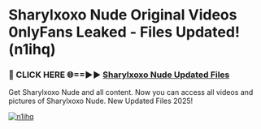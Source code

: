 # Sharylxoxo Nude Original Videos 0nlyFans Leaked - Files Updated! (n1ihq)

<h3>🔴 CLICK HERE 🌐==►► <a href="https://tinyurl.com/5h6xmrr3" rel="nofollow">Sharylxoxo Nude Updated Files</a></h3>

Get Sharylxoxo Nude and all content. Now you can access all videos and pictures of Sharylxoxo Nude. New Updated Files 2025!

[![n1ihq](https://i.imgur.com/KVD873Z.gif)](https://tinyurl.com/5h6xmrr3)
